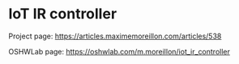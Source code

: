 # IoT IR controller

Project page: https://articles.maximemoreillon.com/articles/538

OSHWLab page: https://oshwlab.com/m.moreillon/iot_ir_controller
